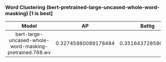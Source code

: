 ### Word Clustering (bert-pretrained-large-uncased-whole-word-masking) [1 is best]
|Model|AP|Battig|BLESS|ESSLI-2008|
|:--:|:--:|:--:|:--:|:--:|
|bert-large-uncased-whole-word-masking-pretrained.768.wv|0.32745980089178484|0.3516437285902232|0.4380108946616067|0.6543543411795432|
